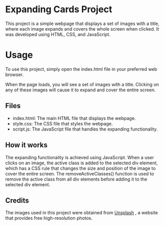 # Expanding Cards Project

This project is a simple webpage that displays a set of images with a title, where each image expands and covers the whole screen when clicked. It was developed using HTML, CSS, and JavaScript.

# Usage
To use this project, simply open the index.html file in your preferred web browser.

When the page loads, you will see a set of images with a title. Clicking on any of these images will cause it to expand and cover the entire screen.

## Files
- index.html: The main HTML file that displays the webpage.
- style.css: The CSS file that styles the webpage.
- script.js: The JavaScript file that handles the expanding functionality.

## How it works
The expanding functionality is achieved using JavaScript. When a user clicks on an image, the active class is added to the selected div element, which has a CSS rule that changes the size and position of the image to cover the entire screen. The removeActiveClasses() function is used to remove the active class from all div elements before adding it to the selected div element.

## Credits
The images used in this project were obtained from [Unsplash](https://unsplash.com/) , a website that provides free high-resolution photos.
